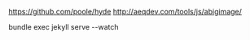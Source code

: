 https://github.com/poole/hyde
http://aeqdev.com/tools/js/abigimage/

bundle exec jekyll serve --watch
